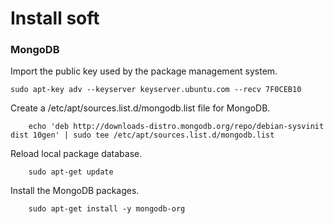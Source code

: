 # Install soft

### MongoDB

Import the public key used by the package management system.

    sudo apt-key adv --keyserver keyserver.ubuntu.com --recv 7F0CEB10

Create a /etc/apt/sources.list.d/mongodb.list file for MongoDB.

        echo 'deb http://downloads-distro.mongodb.org/repo/debian-sysvinit dist 10gen' | sudo tee /etc/apt/sources.list.d/mongodb.list

Reload local package database.

        sudo apt-get update

Install the MongoDB packages.

        sudo apt-get install -y mongodb-org

